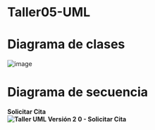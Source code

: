 # Taller05-UML
# Diagrama de clases<br>
![image](https://user-images.githubusercontent.com/72490838/100169297-24f36a80-2e91-11eb-9e25-984d9b3cd04f.png)
# Diagrama de secuencia<br>
<b>Solicitar Cita<br>
![Taller UML Versión 2 0 - Solicitar Cita](https://user-images.githubusercontent.com/72490838/100164663-574b9a80-2e86-11eb-8875-c5dc115a1b40.jpeg)
